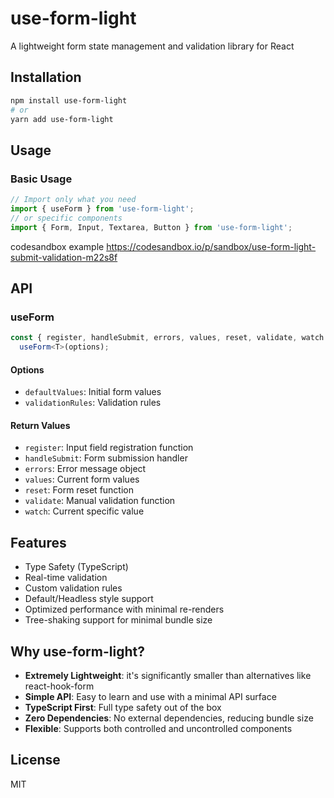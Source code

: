 # use-form-light

A lightweight form state management and validation library for React

## Installation

```bash
npm install use-form-light
# or
yarn add use-form-light
```

## Usage

### Basic Usage

```typescript
// Import only what you need
import { useForm } from 'use-form-light';
// or specific components
import { Form, Input, Textarea, Button } from 'use-form-light';
```

codesandbox example
https://codesandbox.io/p/sandbox/use-form-light-submit-validation-m22s8f

## API

### useForm

```typescript
const { register, handleSubmit, errors, values, reset, validate, watch } =
  useForm<T>(options);
```

#### Options

- `defaultValues`: Initial form values
- `validationRules`: Validation rules

#### Return Values

- `register`: Input field registration function
- `handleSubmit`: Form submission handler
- `errors`: Error message object
- `values`: Current form values
- `reset`: Form reset function
- `validate`: Manual validation function
- `watch`: Current specific value

## Features

- Type Safety (TypeScript)
- Real-time validation
- Custom validation rules
- Default/Headless style support
- Optimized performance with minimal re-renders
- Tree-shaking support for minimal bundle size

## Why use-form-light?

- **Extremely Lightweight**: it's significantly smaller than alternatives like react-hook-form
- **Simple API**: Easy to learn and use with a minimal API surface
- **TypeScript First**: Full type safety out of the box
- **Zero Dependencies**: No external dependencies, reducing bundle size
- **Flexible**: Supports both controlled and uncontrolled components

## License

MIT
